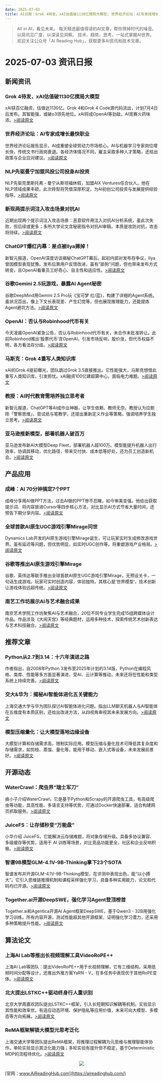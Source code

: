 ```yaml
---
date: 2025-07-03
title: AI日报：Grok 4待发，xAI估值破1130亿搅局大模型; 世界经济论坛：AI专家成增长最快职业; NLP先驱曼宁加盟风投公司投身AI投资
---
```


> All in AI，看见未来。 每天精选最值得读的AI文章，帮你筛掉时代的噪音。 以简讯见广度，以深读见洞察。 技术、趋势、思考，一站式掌握AI世界。
> 欢迎关注公众号「AI Reading Hub」，获取更多AI资讯和技术文章。

# 2025-07-03 资讯日报

## 新闻资讯

### Grok 4待发，xAI估值破1130亿搅局大模型

xAI获百亿融资，估值达1130亿。Grok 4和Grok 4 Code源代码流出，计划7月4日后发布。其智能强，或破o3领先地位。xAI将成OpenAI等劲敌，AI竞赛火药味浓。[>阅读原文](https://mp.weixin.qq.com/s?__biz=MzI3MTA0MTk1MA==&chksm=f03830187191b34d5d848d3b8f30af1c2a3a14f72361e63e1ce1836da76cb57685b8cd2c2d33&idx=1&mid=2652605964&sn=536f19359cf497092f313979b7364c6b#rd)

### 世界经济论坛：AI专家成增长最快职业

世界经济论坛报告显示，AI成重塑全球劳动力市场核心。AI与机器学习专家岗位增长快，传统文书行政岗衰退。各经济体情况不同，雇主采取多种人才策略，还给出政策与企业应对建议。[>阅读原文](https://mp.weixin.qq.com/s?__biz=Mzg3Mzg5MjY3Nw==&chksm=cfd4f821e0e258ac09fe7905d50deb03e8bd6c99167d3ba3c9021c458d1294f8da272fc04b68&idx=2&mid=2247522555&sn=2b6f81578e14497f31718ed86bf592a6#rd)

### NLP先驱曼宁加盟风投公司投身AI投资

NLP先驱克里斯托弗・曼宁从斯坦福休假，加盟AIX Ventures任合伙人。他在NLP领域成果丰硕，此次转型将凭借深厚积淀，为AI初创公司投资与发展提供经验指导。[>阅读原文](https://mp.weixin.qq.com/s?__biz=MzA3MzI4MjgzMw==&chksm=85d155ad2514629b6a82c20a1ff0ac42d6eb72a0219c38628d5e9f088cd9546587a6caa72f4c&idx=1&mid=2650977257&sn=7a664e2adbcb5bce85b719739d5d3d70#rd)

### 新现两提示词注入攻击场景对抗AI

近期出现两个提示词注入攻击场景：恶意软件用注入对抗AI分析系统，虽此次失败，但后续或更多；多所大学论文含秘密指令对抗AI审稿，本质是攻防对抗，攻击将持续。[>阅读原文](https://mp.weixin.qq.com/s?__biz=Mzg5NTMxMjQ4OA==&chksm=c126fbf7e2e530fef586558cec97ac43bd1dfc2d9538bceadf63358c757e249568feea8ef51f&idx=1&mid=2247486126&sn=36a99695111dab26e51a4d6a991c526c#rd)

### ChatGPT爆红内幕：差点被Ilya摁掉！

新智元报道，OpenAI深度访谈揭秘ChatGPT幕后。起初内部对发布存争议，Ilya曾因模型表现犹豫。发布后靠用户反馈改进，虽有“舔狗”问题，但也带来发布方式转变，且OpenAI看重员工好奇心、自主性和适应性。[>阅读原文](https://mp.weixin.qq.com/s?__biz=MzI3MTA0MTk1MA==&chksm=f02c0cb22a852eb38b94ec1633463ecafc7c1cce821c0e18f48371fdc8aa821d229e39b195e6&idx=2&mid=2652606433&sn=ae33465012f9d529d2c7f9d9b197fff8#rd)

### 谷歌Gemini 2.5玩游戏，暴露AI Agent秘密

谷歌DeepMind用Gemini 2.5 Pro玩《宝可梦 红/蓝》，构建了详细的Agent系统。虽状况百出，像上下文长表现差、产生幻觉等，但也展现推理能力，还能提炼Agent避坑方法。[>阅读原文](https://mp.weixin.qq.com/s?__biz=MzkxNjcyNTk2NA==&chksm=c09a775e0f9a8e5bb1c1d2022cecbaf35f5fe0392815e2ebb8c0788e4939f0cc1af38c37ad34&idx=1&mid=2247487354&sn=1719c3c7ae80445854170e17d9b8893b#rd)

### OpenAI：否认与Robinhood代币有关

今天凌晨OpenAI紧急公告，否认与Robinhood代币有关，未合作未批准转让。此前Robinhood推出‘股票代币’含OpenAI，引发市场反响，股价涨，但代币权益不明，各方看法存分歧。[>阅读原文](https://mp.weixin.qq.com/s?__biz=Mzg3Mzg5MjY3Nw==&chksm=cf8842c49a4ebe4f725330434a978ec0ca0a49ff959550d2f84fc5f40a6dddbe934487fb223f&idx=1&mid=2247522545&sn=6429f42b4de2a18de45f078d549fe90b#rd)

### 马斯克：Grok 4重写人类知识库

xAI的Grok 4提前曝光，团队跳过Grok 3.5直接推出。它性能强大，马斯克想借此重写人类知识库，引发担忧。xAI融资100亿建超算中心，面临电力难题。[>阅读原文](https://mp.weixin.qq.com/s?__biz=MzIzNjc1NzUzMw==&chksm=e911b45fcec5c37bc2375f35dbfeaa3c432f1ff12f2bbabec9293e17a52d4e89f6e9ae61df6f&idx=1&mid=2247807395&sn=47be88db91ff1a9c340dde1a386bbf1b#rd)

### 教授：AI时代教育需培养独立思考者

新智元报道，ChatGPT等AI成作业神器，让学生依赖、教师无奈。教授认为应剔除「警察思维」，尝试纸与笔教学，还提出重新定义作业等策略，强调培养学生独立思考。[>阅读原文](https://mp.weixin.qq.com/s?__biz=MzI3MTA0MTk1MA==&chksm=f069cf06569040d5f62d2e70a22e783165dfa577097cc3a4ff161d62533d4b6fdd0e50719c6c&idx=2&mid=2652605964&sn=05b34cb8fdfddc0c248d38268eac181d#rd)

### 亚马逊推新模型，部署机器人破百万

亚马逊发布新AI大模型Deep Fleet，部署机器人超100万。模型能提升机器人出行效率，协调其移动，优化路径，带来交付快、成本低等好处，还为员工创造新机会。[>阅读原文](https://mp.weixin.qq.com/s?__biz=Mzg3Mzg5MjY3Nw==&chksm=cff5d462afafb09753cb7cefb6ca1265e6786b482d5d3c20e1b0bd5b6810d6c75c3e28597ace&idx=3&mid=2247522555&sn=4a8b6f357fe564c3161f41f4013f8d80#rd)

## 产品应用

### 成峰：AI 70分钟搞定7个PPT

成峰分享用AI做PPT方法，过去AI做的PPT惨不忍睹，如今审美变强。他给出获取提示词、将内容放进Cursor等四步核心方法，对比显示AI方式节省大量时间，还预告下期分享内容。[>阅读原文](https://mp.weixin.qq.com/s?__biz=MzU3MjU5Mzc2Nw==&chksm=fdb20cb53b6b61c0d80e5fcca3fc6b11729103fc6d9d2b7b8decfd7dcea6bb08a163a4081865&idx=1&mid=2247485500&sn=b55bab9413db9ce2fc215d34241f687c#rd)

### 全球首款AI原生UGC游戏引擎Mirage问世

Dynamics Lab开发的AI原生游戏引擎Mirage诞生，可让玩家实时生成修改游戏世界。虽有延迟等问题，但优势明显，如实时UGC创作等，将重塑游戏产业格局。[>阅读原文](https://mp.weixin.qq.com/s?__biz=MzA3MzI4MjgzMw==&chksm=858e4e7db0961d2aa075c5743defc0b58cd33c31b1b38d177986107fed55f7e675985878fa30&idx=1&mid=2650977355&sn=50ac1501b075782f59126b8e4269646f#rd)

### 谷歌等推出AI原生游戏引擎Mirage

谷歌、英伟达等联手推出全球首款AI原生UGC游戏引擎Mirage，无预设关卡，一句话生成游戏。玩家可实时创造内容，体验独特。其核心是‘世界模型’，技术创新让游戏体验远超传统。[>阅读原文](https://mp.weixin.qq.com/s?__biz=MzI3MTA0MTk1MA==&chksm=f00497de79b13a459d9f07a3fdb9b8c8bfd5bb034678edd318a66b83ddb88d93691fe28646a6&idx=1&mid=2652606433&sn=c512bce094ace8cebfa8a753729bfe92#rd)

### 南艺工作坊展示AI与艺术融合成果

南京艺术学院工作坊聚焦AI与艺术融合，20位不同专业学生完成15组跨媒体设计作品。作品涉及《大闹天宫》等经典题材，运用多种技术，探索传统艺术创新表达与艺术科技融合。[>阅读原文](https://mp.weixin.qq.com/s?__biz=MzI0MDQxNTI2OQ==&chksm=e81fc8464db9f5445775a910a88ffd177f724fbde8c3ff4555696d9fb19433576f5d90659328&idx=1&mid=2247984170&sn=eb50f147e10c551f68c1d50febff17d0#rd)

## 推荐文章

### Python从2.7到3.14：十六年演进之路

作者指出，自2008年Python 3发布至2025年计划的3.14版，Python在编程风格、类库、性能等多方面显著演进，受AI、云计算等推动，未来还将在性能和类型系统上持续完善。[>阅读原文](https://mp.weixin.qq.com/s?__biz=MzIzOTU0NTQ0MA==&chksm=e85d9819f5c302b1e442e81761cfd72842f9c902545fbb915dcd07afdc06cd5400ee33ce3b80&idx=1&mid=2247550823&sn=d7fa8aceeb1f81dbca51018440212696#rd)

### 交大&华为：揭秘AI智能体进化五关键能力

上海交通大学与华为团队探讨AI智能体进化问题。指出LLM聊天机器人与AI智能体在五维度有本质区别，还给出改进方法，从四视角审视其未来发展方向。[>阅读原文](https://mp.weixin.qq.com/s?__biz=MzkzNjgwNzMwNQ==&chksm=c37c4a657c96c8d25d47bf9194e64862dfc65069077c38186182f248913ce595a6eb07e3b723&idx=1&mid=2247486546&sn=587eecefb40bae2ea28a2a2848f4e76d#rd)

### 模型压缩量化：让大模型落地边缘设备

大模型计算和存储需求高，限制实际应用。模型压缩与量化技术可降低其复杂度和存储需求，如剪枝、蒸馏、量化等，能用于移动、嵌入式等设备，未来发展前景好。[>阅读原文](https://mp.weixin.qq.com/s?__biz=MzA4MTk3ODI2OA==&chksm=865aeecf0d58f583646eeecd8d47c9a704a271875b36d61a0b91456d62a814250359a6d9e34b&idx=1&mid=2650363971&sn=bb388a91c41101e42e34b5b014098aee#rd)

## 开源动态

### WaterCrawl：爬虫界“瑞士军刀”

痕小子介绍WaterCrawl，它是基于Python和Scrapy的开源爬虫工具，有高级爬虫等功能，具高性能、多语言支持等优势，可通过Docker快速部署，适合构建网页抓取服务。[>阅读原文](https://mp.weixin.qq.com/s?__biz=MzkwMjQ0NzI0OQ==&chksm=c147612f711aab3dd547ce721f6d6eead12d3e1e82974db97d7215dbfb75d9b336e558caec5d&idx=1&mid=2247502850&sn=75065b34f940b1adc90461b6ae6c62f0#rd)

### JuiceFS：让存储秒变“万能盘”

小华介绍 JuiceFS，它能解决云存储难题，将对象存储升级。具备多协议兼容、多级缓存等优势，适用于 AI 训练等场景，对比竞品功能更全，社区和企业反响积极。[>阅读原文](https://mp.weixin.qq.com/s?__biz=Mzk0MjcxOTM2Nw==&chksm=c225c0ca5229b2a0c64be46da7f2702a80b42b67ef8fbe594c90272de28e3c15702af1d9ae3d&idx=1&mid=2247494482&sn=24862c13c06def2cf96119388f9e274f#rd)

### 智谱9B模型GLM-4.1V-9B-Thinking拿下23个SOTA

智谱发布并开源GLM-4.1V-9B-Thinking模型，在评测中表现出色，能“以小搏大”。它引入思维链推理机制和课程采样强化学习，具备多种实用能力，论文和代码均已开源。[>阅读原文](https://mp.weixin.qq.com/s?__biz=MzIzNjc1NzUzMw==&chksm=e9ca244a13e1b704638d4a9b4cfd9e9d5264d1230fb45009a71c445cc34b6858f63db0dcc371&idx=1&mid=2247807091&sn=f5e80a2bb1192243587f7f5c1190a671#rd)

### Together.ai开源DeepSWE，强化学习Agent登顶榜首

Together.ai和Agentica开源AI Agent框架DeepSWE，基于Qwen3 - 32B用强化学习训练。所有内容开源，测试性能超其他开源框架，证明强化学习潜力，还采用多种策略提升性能。[>阅读原文](https://mp.weixin.qq.com/s?__biz=Mzg3Mzg5MjY3Nw==&chksm=cf22fbc565ee1caf22092c281e73f0f8486ed22610ca95735f5e033809dbd7d0d09c1fc7aea7&idx=1&mid=2247522555&sn=b91b21c1a2e1c874b3bd8b5d6ae94641#rd)

## 算法论文

### 上海AI Lab等推出长视频理解工具VideoRoPE++

上海AI Lab等团队：提出VideoRoPE++用于长视频理解，它有三维结构，采用低频时间分配等设计，还推出外推方案YaRN - V，在多任务中表现优于其他RoPE变体。[>阅读原文](https://mp.weixin.qq.com/s?__biz=MzA3MzI4MjgzMw==&chksm=8581be053003c4dd488fbd196bf3d540a79ff57d52dfb76b4069bc69f9d05ed47d35d55341b1&idx=3&mid=2650977355&sn=5a4639bc2ea2ae5904a2c034b765c723#rd)

### 北大提出LSTKC++驱动终身行人重识别

北京大学周嘉欢团队提出LSTKC++框架，引入长短期知识解耦等机制。实验显示其性能和效率优，有适应动态环境、保护隐私等应用价值，未来可向大模型、多模态等方向拓展。[>阅读原文](https://mp.weixin.qq.com/s?__biz=MzA3MzI4MjgzMw==&chksm=85098f4e656f804e73a3cc3546044ac5fcbf86aa78f6f42e06282a04fe97f12ba6128b071c4c&idx=2&mid=2650977257&sn=8e791a5531f5edb2265779550cbae255#rd)

### ReMA框架解锁大模型元思考泛化

上海交通大学等团队提出ReMA框架，将推理过程解耦为元思维与推理智能体协作。单轮实验显示其泛化能力强；多轮实验有提升但不稳定，基于Deterministic MDP的流程待优化。[>阅读原文](https://mp.weixin.qq.com/s?__biz=MzA3MzI4MjgzMw==&chksm=85ad399f254869c5269d458515c18379186e05e3d9d3325876dcd2586742184dffa8417ad030&idx=2&mid=2650977355&sn=4155e8041a3b3d3933fbecba18d3dc15#rd)



<p style="text-align: center;">
            <img id="weixin_qr" src="https://meikan-public-images.oss-cn-beijing.aliyuncs.com/imeikan/assets/2025-05-18234303-hub.png" style="max-width: 800px; object-fit: cover;" />
        </p>
        
[官网：www.AiReadingHub.com](https://aireadinghub.com/)